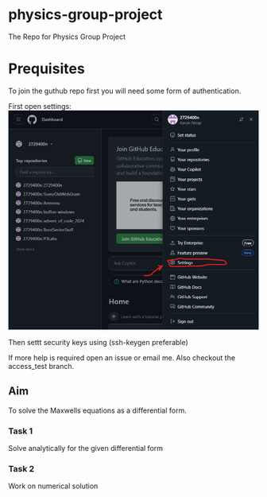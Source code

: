 # physics-group-project
The Repo for Physics Group Project


# Prequisites 
To  join the guthub repo first you will need some form of authentication.

First open settings:
![Settings](settings.png)

Then settt security keys using \(ssh-keygen  preferable\)

If more help is required open an issue or email me.
Also checkout the access_test branch.

## Aim

To solve the Maxwells equations as a differential form.

### Task 1
Solve analytically for the given differential form


### Task 2
Work on numerical solution
